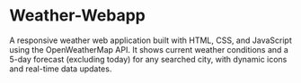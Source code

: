 # Weather-Webapp
A responsive weather web application built with HTML, CSS, and JavaScript using the OpenWeatherMap API. It shows current weather conditions and a 5-day forecast (excluding today) for any searched city, with dynamic icons and real-time data updates.
